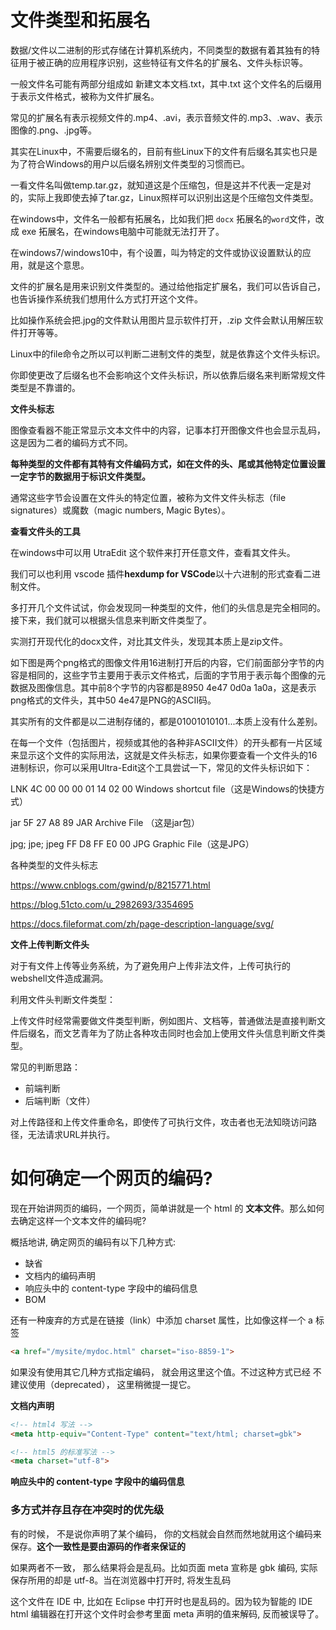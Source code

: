 # **文件类型和拓展名**

数据/文件以二进制的形式存储在计算机系统内，不同类型的数据有着其独有的特征用于被正确的应用程序识别，这些特征有文件名的扩展名、文件头标识等。

一般文件名可能有两部分组成如 新建文本文档.txt，其中.txt 这个文件名的后缀用于表示文件格式，被称为文件扩展名。

常见的扩展名有表示视频文件的.mp4、.avi，表示音频文件的.mp3、.wav、表示图像的.png、.jpg等。

其实在Linux中，不需要后缀名的，目前有些Linux下的文件有后缀名其实也只是为了符合Windows的用户以后缀名辨别文件类型的习惯而已。

一看文件名叫做temp.tar.gz，就知道这是个压缩包，但是这并不代表一定是对的，实际上我即使去掉了tar.gz，Linux照样可以识别出这是个压缩包文件类型。



在windows中，文件名一般都有拓展名，比如我们把 `docx` 拓展名的`word`文件，改成 exe 拓展名，在windows电脑中可能就无法打开了。

在windows7/windows10中，有个设置，叫为特定的文件或协议设置默认的应用，就是这个意思。

文件的扩展名是用来识别文件类型的。通过给他指定扩展名，我们可以告诉自己，也告诉操作系统我们想用什么方式打开这个文件。

比如操作系统会把.jpg的文件默认用图片显示软件打开，.zip 文件会默认用解压软件打开等等。



Linux中的file命令之所以可以判断二进制文件的类型，就是依靠这个文件头标识。

你即使更改了后缀名也不会影响这个文件头标识，所以依靠后缀名来判断常规文件类型是不靠谱的。



**文件头标志**

图像查看器不能正常显示文本文件中的内容，记事本打开图像文件也会显示乱码，这是因为二者的编码方式不同。

**每种类型的文件都有其特有文件编码方式，如在文件的头、尾或其他特定位置设置一定字节的数据用于标识文件类型。**

通常这些字节会设置在文件头的特定位置，被称为文件文件头标志（file signatures）或魔数（magic numbers, Magic Bytes）。

**查看文件头的工具**

在windows中可以用 UtraEdit 这个软件来打开任意文件，查看其文件头。

我们可以也利用 vscode 插件**hexdump for VSCode**以十六进制的形式查看二进制文件。

多打开几个文件试试，你会发现同一种类型的文件，他们的头信息是完全相同的。接下来，我们就可以根据头信息来判断文件类型了。

实测打开现代化的docx文件，对比其文件头，发现其本质上是zip文件。

如下图是两个png格式的图像文件用16进制打开后的内容，它们前面部分字节的内容是相同的，这些字节主要用于表示文件格式，后面的字节用于表示每个图像的元数据及图像信息。其中前8个字节的内容都是8950 4e47 0d0a 1a0a，这是表示png格式的文件头，其中50 4e47是PNG的ASCII码。

其实所有的文件都是以二进制存储的，都是01001010101...本质上没有什么差别。

在每一个文件（包括图片，视频或其他的各种非ASCII文件）的开头都有一片区域来显示这个文件的实际用法，这就是文件头标志，如果你要查看一个文件头的16进制标识，你可以采用Ultra-Edit这个工具尝试一下，常见的文件头标识如下：

LNK 4C 00 00 00 01 14 02 00 Windows shortcut file（这是Windows的快捷方式）

jar 5F 27 A8 89 JAR Archive File （这是jar包）

jpg; jpe; jpeg FF D8 FF E0 00 JPG Graphic File（这是JPG）

各种类型的文件头标志

https://www.cnblogs.com/gwind/p/8215771.html

https://blog.51cto.com/u_2982693/3354695

https://docs.fileformat.com/zh/page-description-language/svg/



**文件上传判断文件头**

对于有文件上传等业务系统，为了避免用户上传非法文件，上传可执行的webshell文件造成漏洞。

利用文件头判断文件类型：

上传文件时经常需要做文件类型判断，例如图片、文档等，普通做法是直接判断文件后缀名，而文艺青年为了防止各种攻击同时也会加上使用文件头信息判断文件类型。

常见的判断思路：

- 前端判断 
- 后端判断（文件）



对上传路径和上传文件重命名，即使传了可执行文件，攻击者也无法知晓访问路径，无法请求URL并执行。









# 如何确定一个网页的编码?

现在开始讲网页的编码，一个网页，简单讲就是一个 html 的 **文本文件**。那么如何去确定这样一个文本文件的编码呢?



概括地讲, 确定网页的编码有以下几种方式:

- 缺省
- 文档内的编码声明
- 响应头中的 content-type 字段中的编码信息
- BOM

还有一种废弃的方式是在链接（link）中添加 charset 属性，比如像这样一个 a 标签

```html
<a href="/mysite/mydoc.html" charset="iso-8859-1">
```


如果没有使用其它几种方式指定编码， 就会用这里这个值。不过这种方式已经 不建议使用（deprecated）， 这里稍微提一提它。



**文档内声明**

```html
<!-- html4 写法 --> 
<meta http-equiv="Content-Type" content="text/html; charset=gbk"> 

<!-- html5 的标准写法 --> 
<meta charset="utf-8">   
```



**响应头中的 content-type 字段中的编码信息**







### 多方式并存且存在冲突时的优先级









有的时候， 不是说你声明了某个编码， 你的文档就会自然而然地就用这个编码来保存。**这个一致性是要由源码的作者来保证的**

如果两者不一致， 那么结果将会是乱码。比如页面 meta 宣称是 gbk 编码, 实际保存所用的却是 utf-8。当在浏览器中打开时, 将发生乱码



这个文件在 IDE 中, 比如在 Eclipse 中打开时也是乱码的。因为较为智能的 IDE html 编辑器在打开这个文件时会参考里面 meta 声明的值来解码, 反而被误导了。



> 

